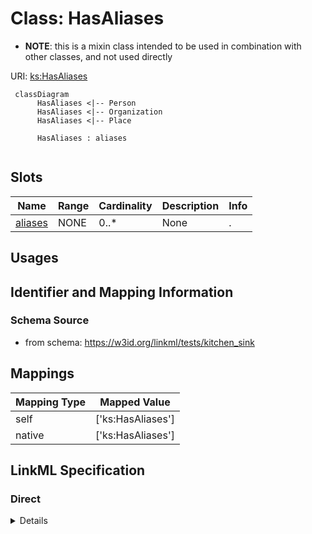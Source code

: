 # Class: HasAliases



* __NOTE__: this is a mixin class intended to be used in combination with other classes, and not used directly


URI: [ks:HasAliases](https://w3id.org/linkml/tests/kitchen_sink/HasAliases)




```mermaid
 classDiagram
      HasAliases <|-- Person
      HasAliases <|-- Organization
      HasAliases <|-- Place
      
      HasAliases : aliases
      
```




<!-- no inheritance hierarchy -->


## Slots

| Name | Range | Cardinality | Description  | Info |
| ---  | --- | --- | --- | --- |
| [aliases](aliases.md) | NONE | 0..* | None  | . |


## Usages



## Identifier and Mapping Information







### Schema Source


* from schema: https://w3id.org/linkml/tests/kitchen_sink







## Mappings

| Mapping Type | Mapped Value |
| ---  | ---  |
| self | ['ks:HasAliases'] |
| native | ['ks:HasAliases'] |


## LinkML Specification

<!-- TODO: investigate https://stackoverflow.com/questions/37606292/how-to-create-tabbed-code-blocks-in-mkdocs-or-sphinx -->

### Direct

<details>
```yaml
name: HasAliases
from_schema: https://w3id.org/linkml/tests/kitchen_sink
mixin: true
attributes:
  aliases:
    name: aliases
    from_schema: https://w3id.org/linkml/tests/kitchen_sink
    slot_uri: skos:altLabel
    multivalued: true

```
</details>

### Induced

<details>
```yaml
name: HasAliases
from_schema: https://w3id.org/linkml/tests/kitchen_sink
mixin: true
attributes:
  aliases:
    name: aliases
    from_schema: https://w3id.org/linkml/tests/kitchen_sink
    slot_uri: skos:altLabel
    multivalued: true
    alias: aliases
    owner: HasAliases

```
</details>